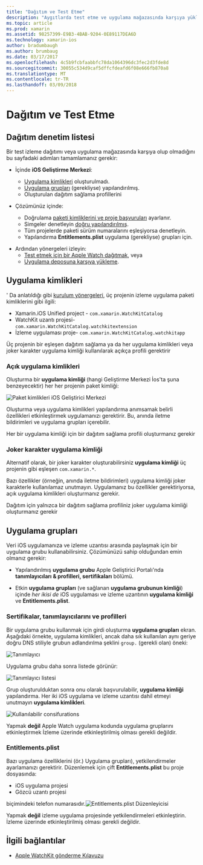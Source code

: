 ```yaml
---
title: "Dağıtım ve Test Etme"
description: "Aygıtlarda test etme ve uygulama mağazasında karşıya yükleme"
ms.topic: article
ms.prod: xamarin
ms.assetid: 98257399-E9B3-4BAB-9204-0E89117DEA6D
ms.technology: xamarin-ios
author: bradumbaugh
ms.author: brumbaug
ms.date: 03/17/2017
ms.openlocfilehash: 4c5b9fcbfaabbfc78da1064396dc3fec2d3fde8d
ms.sourcegitcommit: 30055c534d9caf5dffcfdeafd6f08e666fb870a8
ms.translationtype: MT
ms.contentlocale: tr-TR
ms.lasthandoff: 03/09/2018
---
```

# <a name="deployment-and-testing"></a>Dağıtım ve Test Etme

## <a name="deployment-checklist"></a>Dağıtım denetim listesi

Bir test izleme dağıtımı veya uygulama mağazasında karşıya olup olmadığını bu sayfadaki adımları tamamlamanız gerekir:

- İçinde **iOS Geliştirme Merkezi**:
  - [Uygulama kimlikleri](#App_IDs) oluşturulmadı.
  - [Uygulama grupları](#App_Groups) (gerekliyse) yapılandırılmış.
  - Oluşturulan dağıtım sağlama profillerini

- Çözümünüz içinde:

  - Doğrulama [paketi kimliklerini ve proje başvuruları](~/ios/watchos/get-started/installation.md) ayarlanır.
  - Simgeler denetleyin [doğru yapılandırılmış](~/ios/watchos/app-fundamentals/icons.md).
  - Tüm projelerde paketi sürüm numaralarını eşleşiyorsa denetleyin.
  - Yapılandırma **Entitlements.plist** uygulama (gerekliyse) grupları için.

* Ardından yönergeleri izleyin:
  - [Test etmek için bir Apple Watch dağıtmak](~/ios/watchos/deploy-test/device.md), veya
  - [Uygulama deposuna karşıya yükleme](~/ios/watchos/deploy-test/appstore.md).

<a name="App_IDs"/>

## <a name="app-ids"></a>Uygulama kimlikleri

' Da anlatıldığı gibi [kurulum yönergeleri](~/ios/watchos/get-started/installation.md), üç projenin izleme uygulama paketi kimliklerini gibi ilgili:

- Xamarin.iOS Unified project - `com.xamarin.WatchKitCatalog`
- WatchKit uzantı projesi- `com.xamarin.WatchKitCatalog.watchkitextension`
- İzleme uygulaması proje- `com.xamarin.WatchKitCatalog.watchkitapp`

Üç projenin bir eşleşen dağıtım sağlama ya da her uygulama kimlikleri veya joker karakter uygulama kimliği kullanılarak açıkça profili gerektirir

### <a name="explicit-app-ids"></a>Açık uygulama kimlikleri

Oluşturma bir **uygulama kimliği** (hangi Geliştirme Merkezi İos'ta şuna benzeyecektir) her her projenin paket kimliği:

![Paket kimlikleri iOS Geliştirici Merkezi](images/appids-specific-sml.png)

Oluşturma veya uygulama kimlikleri yapılandırma anımsamak belirli özellikleri etkinleştirmek uygulamanızı gerektirir. Bu, anında iletme bildirimleri ve uygulama grupları içerebilir.

Her bir uygulama kimliği için bir dağıtım sağlama profili oluşturmanız gerekir

### <a name="wildcard-app-id"></a>Joker karakter uygulama kimliği

Alternatif olarak, bir joker karakter oluşturabilirsiniz **uygulama kimliği** üç projenin gibi eşleşen `com.xamarin.*`.

Bazı özellikler (örneğin, anında iletme bildirimleri) uygulama kimliği joker karakterle kullanılamaz unutmayın. Uygulamanız bu özellikler gerektiriyorsa, açık uygulama kimlikleri oluşturmanız gerekir.

Dağıtım için yalnızca bir dağıtım sağlama profiliniz joker uygulama kimliği oluşturmanız gerekir

<a name="App_Groups" />

## <a name="app-groups"></a>Uygulama grupları

Veri iOS uygulamanıza ve izleme uzantısı arasında paylaşmak için bir uygulama grubu kullanabilirsiniz. Çözümünüzü sahip olduğundan emin olmanız gerekir:

- Yapılandırılmış **uygulama grubu** Apple Geliştirici Portalı'nda **tanımlayıcıları & profilleri, sertifikaları** bölümü.

- Etkin **uygulama grupları** (ve sağlanan **uygulama grubunun kimliği**) içinde *her ikisi de* iOS uygulaması ve izleme uzantının **uygulama kimliği** ve  **Entitlements.plist**.

### <a name="certificates-identifiers--profiles"></a>Sertifikalar, tanımlayıcılarını ve profilleri

Bir uygulama grubu kullanmak için girdi oluşturma **uygulama grupları** ekran. Aşağıdaki örnekte, uygulama kimlikleri, ancak daha sık kullanılan aynı geriye doğru DNS stiliyle grubun adlandırılma şeklini `group.` (gerekli olan) öneki:

![Tanımlayıcı](images/appgroups-new-sml.png)

Uygulama grubu daha sonra listede görünür:

![Tanımlayıcı listesi](images/appgroups-setup-sml.png)

Grup oluşturulduktan sonra onu olarak başvurulabilir, **uygulama kimliği** yapılandırma. Her iki iOS uygulama ve izleme uzantısı dahil etmeyi unutmayın **uygulama kimlikleri**.

![Kullanılabilir consifurations](images/appgroups-sml.png)

Yapmak **değil** Apple Watch uygulama kodunda uygulama gruplarını etkinleştirmek İzleme üzerinde etkinleştirilmiş olması gerekli değildir.

### <a name="entitlementsplist"></a>Entitlements.plist

Bazı uygulama özelliklerini (ör.) Uygulama grupları), yetkilendirmeler ayarlamanızı gerektirir.
Düzenlemek için çift **Entitlements.plist** bu proje dosyasında:

- iOS uygulama projesi
- Gözcü uzantı projesi

biçimindeki telefon numarasıdır.![Entitlements.plist Düzenleyicisi](images/entitlements-plist-sml.png)

Yapmak **değil** izleme uygulama projesinde yetkilendirmeleri etkinleştirin. İzleme üzerinde etkinleştirilmiş olması gerekli değildir.

## <a name="related-links"></a>İlgili bağlantılar

- [Apple WatchKit gönderme Kılavuzu](https://developer.apple.com/app-store/watch/)
